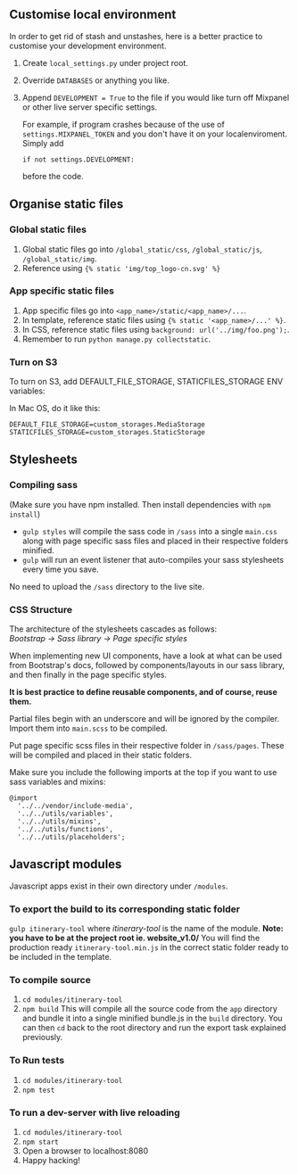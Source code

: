 ## Customise local environment
In order to get rid of stash and unstashes, here is a better practice to customise your development environment.

1. Create `local_settings.py` under project root.
2. Override `DATABASES` or anything you like.
3. Append `DEVELOPMENT = True` to the file if you would like turn off Mixpanel or other live server specific settings.

	For example, if program crashes because of the use of `settings.MIXPANEL_TOKEN` and you don't have it on your localenviroment. Simply add

	`if not settings.DEVELOPMENT:`

	before the code.

## Organise static files

### Global static files
1. Global static files go into `/global_static/css`, `/global_static/js`, `/global_static/img`.
2. Reference using `{% static 'img/top_logo-cn.svg' %}`

### App specific static files
1. App specific files go into `<app_name>/static/<app_name>/...`.
2. In template, reference static files using `{% static '<app_name>/...' %}`.
3. In CSS, reference static files using `background: url('../img/foo.png');`.
4. Remember to run `python manage.py collectstatic`.

### Turn on S3
To turn on S3, add DEFAULT_FILE_STORAGE, STATICFILES_STORAGE ENV variables:

In Mac OS, do it like this:

`DEFAULT_FILE_STORAGE=custom_storages.MediaStorage`
`STATICFILES_STORAGE=custom_storages.StaticStorage`

## Stylesheets
### Compiling sass
(Make sure you have npm installed. Then install dependencies with `npm install`)  

- `gulp styles` will compile the sass code in `/sass` into a single `main.css` along with page specific sass files and placed in their respective folders minified.  
- `gulp` will run an event listener that auto-compiles your sass stylesheets every time you save.  

No need to upload the `/sass` directory to the live site.

### CSS Structure
The architecture of the stylesheets cascades as follows:  
*Bootstrap -> Sass library -> Page specific styles*  

When implementing new UI components, have a look at what can be used from Bootstrap's docs, followed by components/layouts in our sass library, and then finally in the page specific styles.  

**It is best practice to define reusable components, and of course, reuse them.**  

Partial files begin with an underscore and will be ignored by the compiler. Import them into `main.scss` to be compiled.

Put page specific scss files in their respective folder in `/sass/pages`. These will be compiled and placed in their static folders.  

Make sure you include the following imports at the top if you want to use sass variables and mixins:  
````
@import
  '../../vendor/include-media',
  '../../utils/variables',
  '../../utils/mixins',
  '../../utils/functions',
  '../../utils/placeholders';
````

## Javascript modules
Javascript apps exist in their own directory under `/modules`.

### To export the build to its corresponding static folder 
`gulp itinerary-tool` where *itinerary-tool* is the name of the module.
**Note: you have to be at the project root ie. website_v1.0/**
You will find the production ready `itinerary-tool.min.js` in the correct
static folder ready to be included in the template.

### To compile source
1. `cd modules/itinerary-tool`
2. `npm build`
This will compile all the source code from the `app` directory and bundle it 
into a single minified bundle.js in the `build` directory. You can then `cd` 
back to the root directory and run the export task explained previously.

### To Run tests
1. `cd modules/itinerary-tool`
2. `npm test`

### To run a dev-server with live reloading
1. `cd modules/itinerary-tool`
2. `npm start`
3. Open a browser to localhost:8080
4. Happy hacking!
